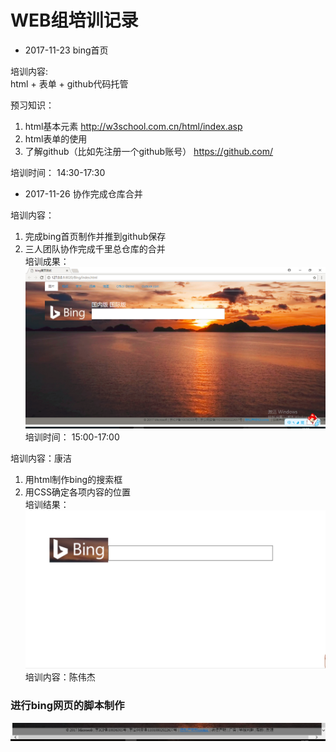 # WEB组培训记录


- 2017-11-23 bing首页  

培训内容:  
html + 表单 + github代码托管  

预习知识：  
1. html基本元素 http://w3school.com.cn/html/index.asp  
2. html表单的使用  
3. 了解github（比如先注册一个github账号） https://github.com/

培训时间：  14:30-17:30

 - 2017-11-26 协作完成仓库合并
 
培训内容：  
1. 完成bing首页制作并推到github保存  
2. 三人团队协作完成千里总仓库的合并  
培训成果：  
![bing首页](img/bing首页截图.png)  
培训时间： 15:00-17:00

培训内容：康洁    
1. 用html制作bing的搜索框   
2. 用CSS确定各项内容的位置  
培训结果：  
![bing截图](img/搜索框截图.png)  
培训内容：陈伟杰  
### 进行bing网页的脚本制作  
![bing截图](img/脚本.png)
  

